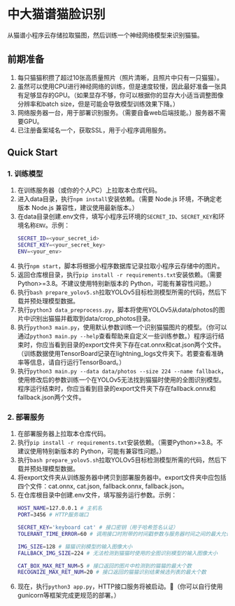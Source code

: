 # 中大猫谱猫脸识别

从猫谱小程序云存储拉取猫图，然后训练一个神经网络模型来识别猫猫。

## 前期准备

1. 每只猫猫积攒了超过10张高质量照片（照片清晰，且照片中只有一只猫猫）。
2. 虽然可以使用CPU进行神经网络的训练，但是速度较慢，因此最好准备一张具有足够显存的GPU。（如果显存不够，你可以根据你的显存大小适当调整图像分辨率和batch size，但是可能会导致模型训练效果下降。）
3. 网络服务器一台，用于部署识别服务。（需要自备web后端技能。）服务器不需要GPU。
4. 已注册备案域名一个，获取SSL，用于小程序调用服务。

## Quick Start

### 1. 训练模型

1. 在训练服务器（或你的个人PC）上拉取本仓库代码。
2. 进入data目录，执行`npm install`安装依赖。（需要 Node.js 环境，不确定老版本 Node.js 兼容性，建议使用最新版本。）
3. 在data目录创建.env文件，填写小程序云环境的`SECRET_ID`、`SECRET_KEY`和环境名称`ENV`。示例：
    ```bash
    SECRET_ID=<your_secret_id>
    SECRET_KEY=<your_secret_key>
    ENV=<your_env>
    ```
4. 执行`npm start`，脚本将根据小程序数据库记录拉取小程序云存储中的图片。
5. 返回仓库根目录，执行`pip install -r requirements.txt`安装依赖。（需要Python>=3.8。不建议使用特别新版本的 Python，可能有兼容性问题。）
6. 执行`bash prepare_yolov5.sh`拉取YOLOv5目标检测模型所需的代码，然后下载并预处理模型数据。
7. 执行`python3 data_preprocess.py`，脚本将使用YOLOv5从data/photos的图片中识别出猫猫并截取到data/crop_photos目录。
8. 执行`python3 main.py`，使用默认参数训练一个识别猫猫图片的模型。（你可以通过`python3 main.py --help`查看帮助来自定义一些训练参数。）程序运行结束时，你应当看到目录的export文件夹下存在cat.onnx和cat.json两个文件。（训练数据使用TensorBoard记录在lightning_logs文件夹下。若要查看准确率等信息，请自行运行TensorBoard。）
9. 执行`python3 main.py --data data/photos --size 224 --name fallback`，使用修改后的参数训练一个在YOLOv5无法找到猫猫时使用的全图识别模型。程序运行结束时，你应当看到目录的export文件夹下存在fallback.onnx和fallback.json两个文件。

### 2. 部署服务

1. 在部署服务器上拉取本仓库代码。
2. 执行`pip install -r requirements.txt`安装依赖。（需要Python>=3.8。不建议使用特别新版本的 Python，可能有兼容性问题。）
3. 执行`bash prepare_yolov5.sh`拉取YOLOv5目标检测模型所需的代码，然后下载并预处理模型数据。
4. 将export文件夹从训练服务器中拷贝到部署服务器中。export文件夹中应包括四个文件：cat.onnx, cat.json, fallback.onnx, fallback.json。
5. 在仓库根目录中创建.env文件，填写服务运行参数。示例：
    ```bash
    HOST_NAME=127.0.0.1 # 主机名
    PORT=3456 # HTTP服务端口

    SECRET_KEY='keyboard cat' # 接口密钥（用于哈希签名认证）
    TOLERANT_TIME_ERROR=60 # 调用接口时附带的时间戳参数与服务器时间之间的最大允许误差（单位：s）

    IMG_SIZE=128 # 猫猫识别模型的输入图像大小
    FALLBACK_IMG_SIZE=224 # 无法检测到猫猫时使用的全图识别模型的输入图像大小

    CAT_BOX_MAX_RET_NUM=5 # 接口返回的图片中检测到的猫猫的最大个数
    RECOGNIZE_MAX_RET_NUM=20 # 接口返回的猫猫识别结果候选列表的最大个数
    ```
6. 现在，执行`python3 app.py`，HTTP接口服务将被启动。🎉（你可以自行使用gunicorn等框架完成更规范的部署。）
